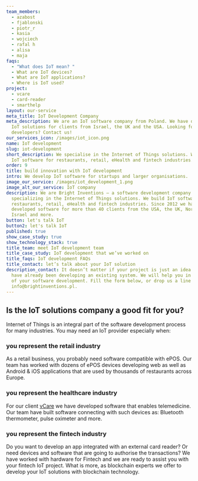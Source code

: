 ```yaml
---
team_members:
  - azabost
  - fjablonski
  - piotr_r
  - kasia
  - wojciech
  - rafal h
  - alisa
  - maja
faqs:
  - "What does IoT mean? "
  - What are IoT devices?
  - What are IoT applications?
  - Where is IoT used?
project:
  - vcare
  - card-reader
  - smarthelp
layout: our-service
meta_title: IoT Development Company
meta_description: We are an IoT software company from Poland. We have developed
  IoT solutions for clients from Israel, the UK and the USA. Looking for IoT
  developers? Contact us!
our_services_icon: /images/iot_icon.png
name: IoT development
slug: iot-development
short_description: We specialise in the Internet of Things solutions. We build
  IoT software for restaurants, retail, eHealth and fintech industries.
order: 9
title: build innovation with IoT development
intro: We develop IoT software for startups and larger organisations.
image_our_service: /images/iot_development_1.png
image_alt_our_service: IoT company
description: We are Bright Inventions – a software development company
  specializing in the Internet of Things solutions. We build IoT software for
  restaurants, retail, eHealth and fintech industries. Since 2012 we have
  developed software for more than 40 clients from the USA, the UK, Norway,
  Israel and more.
button: let's talk IoT
button2: let's talk IoT
published: true
show_case_study: true
show_technology_stack: true
title_team: meet IoT development team
title_case_study: IoT development that we’ve worked on
title_faqs: IoT development FAQs
title_contact: let’s talk about your IoT solution
description_contact: It doesn’t matter if your project is just an idea or you
  have already been developing an existing system. We will help you in any phase
  of your software development. Fill the form below, or drop us a line via
  info@brightinventions.pl.
---
```

## Is the IoT solutions company a good fit for you?

Internet of Things is an integral part of the software development process for many industries. You may need an IoT provider especially when:

### you represent the retail industry

As a retail business, you probably need software compatible with ePOS. Our team has worked with dozens of ePOS devices developing web as well as  Android & iOS applications that are used by thousands of restaurants across Europe.

### you represent the healthcare industry

For our client [vCare](/projects/vCare/) we have developed software that enables telemedicine. Our team have built software connecting with such devices as: Bluetooth thermometer, pulse oximeter and more.

### you represent the fintech industry

Do you want to develop an app integrated with an external card reader? Or need devices and software that are going to authorise the transactions? We have worked with hardware for Fintech and we are ready to assist you with your fintech IoT project. What is more, as blockchain experts we offer to develop your IoT solutions with blockchain technology.